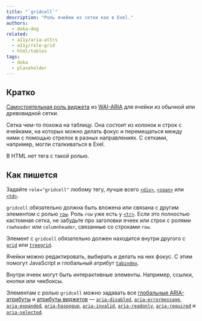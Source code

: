 ```yaml
---
title: "`gridcell`"
description: "Роль ячейки из сетки как в Exel."
authors:
  - doka-dog
related:
  - a11y/aria-attrs
  - a11y/role-grid
  - html/tables
tags:
  - doka
  - placeholder
---
```


## Кратко

[Самостоятельная роль виджета](/a11y/aria-roles/#roli-vidzhetov) из [WAI-ARIA](/a11y/aria-intro/#specifikaciya) для ячейки из обычной или древовидной сетки.

Сетка чем-то похожа на таблицу. Она состоит из колонок и строк с ячейками, на которых можно делать фокус и перемещаться между ними с помощью стрелок в разных направлениях. С сетками, например, могли сталкиваться в Exel.

В HTML нет тега с такой ролью.

## Как пишется

Задайте `role="gridcell"` любому тегу, лучше всего [`<div>`](/html/div/), [`<span>`](/html/span/) или [`<td>`](/html/tables/#td).

`gridcell` обязательно должна быть вложена или связана с другим элементом с ролью [`row`](/a11y/role-row/). Роль `row` уже есть у [`<tr>`](/html/tables/#tr). Если это полностью кастомная сетка, не забудьте про заголовки ячеек или строк с ролями `rowheader` или `columnheader`, связанные со строками `row`.

Элемент с `gridcell` обязательно должен находится внутри другого с [`grid`](/a11y/role-grid/) или [`treegrid`](/a11y/role-treegrid/).

Ячейки можно редактировать, выбирать и делать на них фокус. С этим помогут JavaScript и глобальный атрибут [`tabindex`](/html/global-attrs/#tabindex).

Внутри ячеек могут быть интерактивные элементы. Например, ссылки, кнопки или чекбоксы.

Элементам с ролью `gridcell` можно задавать все [глобальные ARIA-атрибуты](/a11y/aria-attrs/#globalnye-atributy) и [атрибуты виджетов](/a11y/aria-attrs/#atributy-vidzhetov) — [`aria-disabled`](/a11y/aria-disabled/), [`aria-errormessage`](/a11y/aria-errormessage/), [`aria-expanded`](/a11y/aria-expanded/), [`aria-haspopup`](/a11y/aria-haspopup/), [`aria-invalid`](/a11y/aria-invalid/), [`aria-readonly`](/a11y/aria-readonly/), [`aria-required`](/a11y/aria-required/) и [`aria-selected`](/a11y/aria-selected/).
